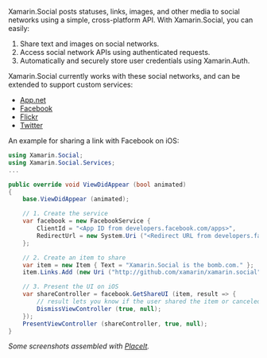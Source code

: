 Xamarin.Social posts statuses, links, images, and other media to social networks using
a simple, cross-platform API. With Xamarin.Social, you can easily:

 1. Share text and images on social networks.
 2. Access social network APIs using authenticated requests.
 3. Automatically and securely store user credentials using Xamarin.Auth.

Xamarin.Social currently works with these social networks, and can be extended to support
custom services:

 * [App.net](http://alpha.app.net)
 * [Facebook](http://facebook.com)
 * [Flickr](http://www.flickr.com)
 * [Twitter](http://twitter.com)

An example for sharing a link with Facebook on iOS:

```csharp
using Xamarin.Social;
using Xamarin.Social.Services;
...

public override void ViewDidAppear (bool animated)
{
	base.ViewDidAppear (animated);

	// 1. Create the service
	var facebook = new FacebookService {
		ClientId = "<App ID from developers.facebook.com/apps>",
		RedirectUrl = new System.Uri ("<Redirect URL from developers.facebook.com/apps>")
	};

	// 2. Create an item to share
	var item = new Item { Text = "Xamarin.Social is the bomb.com." };
	item.Links.Add (new Uri ("http://github.com/xamarin/xamarin.social"));

	// 3. Present the UI on iOS
	var shareController = facebook.GetShareUI (item, result => {
		// result lets you know if the user shared the item or canceled
		DismissViewController (true, null);
	});
	PresentViewController (shareController, true, null);
}
```

*Some screenshots assembled with [PlaceIt](http://placeit.breezi.com/).*
